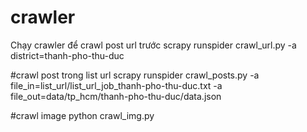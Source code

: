 # crawler
Chạy crawler để crawl post url trước
scrapy runspider crawl_url.py -a district=thanh-pho-thu-duc


#crawl post trong list url
scrapy runspider crawl_posts.py -a file_in=list_url/list_url_job_thanh-pho-thu-duc.txt -a file_out=data/tp_hcm/thanh-pho-thu-duc/data.json

#crawl image
python crawl_img.py
